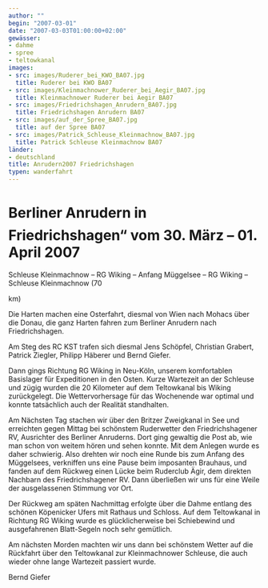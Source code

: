 ```yaml
---
author: ""
begin: "2007-03-01"
date: "2007-03-03T01:00:00+02:00"
gewässer:
- dahme
- spree
- teltowkanal
images:
- src: images/Ruderer_bei_KWO_BA07.jpg
  title: Ruderer bei KWO BA07
- src: images/Kleinmachnower_Ruderer_bei_Aegir_BA07.jpg
  title: Kleinmachnower Ruderer bei Aegir BA07
- src: images/Friedrichshagen_Anrudern_BA07.jpg
  title: Friedrichshagen Anrudern BA07
- src: images/auf_der_Spree_BA07.jpg
  title: auf der Spree BA07
- src: images/Patrick_Schleuse_Kleinmachnow_BA07.jpg
  title: Patrick Schleuse Kleinmachnow BA07
länder: 
- deutschland
title: Anrudern2007 Friedrichshagen
typen: wanderfahrt
---
```



# Berliner Anrudern in Friedrichshagen“ vom 30. März – 01. April 2007


Schleuse Kleinmachnow – RG Wiking – Anfang Müggelsee – RG Wiking – Schleuse Kleinmachnow (70

km)

Die Harten machen eine Osterfahrt, diesmal von Wien nach Mohacs über die Donau, die ganz Harten fahren zum Berliner Anrudern nach Friedrichshagen.

Am Steg des RC KST trafen sich diesmal Jens Schöpfel, Christian Grabert, Patrick Ziegler, Philipp Häberer und Bernd Giefer.

Dann gings Richtung RG Wiking in Neu-Köln, unserem komfortablen Basislager für Expeditionen in den Osten. Kurze Wartezeit an der Schleuse und zügig wurden die 20 Kilometer auf dem Teltowkanal bis Wiking zurückgelegt. Die Wettervorhersage für das Wochenende war optimal und konnte tatsächlich auch der Realität standhalten.

Am Nächsten Tag stachen wir über den Britzer Zweigkanal in See und erreichten gegen Mittag bei schönstem Ruderwetter den Friedrichshagener RV, Ausrichter des Berliner Anruderns. Dort ging gewaltig die Post ab, wie man schon von weitem hören und sehen konnte. Mit dem Anlegen wurde es daher schwierig. Also drehten wir noch eine Runde bis zum Anfang des Müggelsees, verkniffen uns eine Pause beim imposanten Brauhaus, und fanden auf dem Rückweg einen Lücke beim Ruderclub Ägir, dem direkten Nachbarn des Friedrichshagener RV. Dann überließen wir uns für eine Weile der ausgelassenen Stimmung vor Ort.

Der Rückweg am späten Nachmittag erfolgte über die Dahme entlang des schönen Köpenicker Ufers mit Rathaus und Schloss. Auf dem Teltowkanal in Richtung RG Wiking wurde es glücklicherweise bei Schiebewind und ausgefahrenen Blatt-Segeln noch sehr gemütlich.

Am nächsten Morden machten wir uns dann bei schönstem Wetter auf die Rückfahrt über den Teltowkanal zur Kleinmachnower Schleuse, die auch wieder ohne lange Wartezeit passiert wurde.

Bernd Giefer
